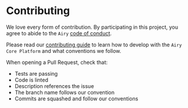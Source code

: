 # Contributing

We love every form of contribution. By participating in this project, you
agree to abide to the `Airy` [code of conduct](/code_of_conduct.md).

Please read our [contributing guide](/docs/docs/guides/contributing.md) to
learn how to develop with the `Airy Core Platform` and what conventions we
follow.

When opening a Pull Request, check that:

- Tests are passing
- Code is linted
- Description references the issue
- The branch name follows our convention
- Commits are squashed and follow our conventions

